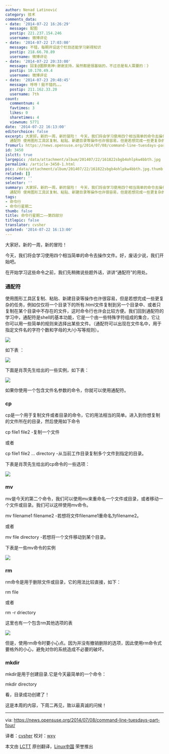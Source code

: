 ```yaml
---
author: Nenad Latinović
category: 技术
comments_data:
- date: '2014-07-22 16:26:29'
  message: 配图
  postip: 221.237.154.246
  username: 微博评论
- date: '2014-07-22 17:03:00'
  message: 不错，每期开设这个栏目还能学习新得知识
  postip: 218.66.70.89
  username: 微博评论
- date: '2014-07-22 20:33:00'
  message: 回复@圍脖男神:谢谢支持，虽然都是很基础的，不过总是有人需要的：》
  postip: 10.170.49.4
  username: 微博评论
- date: '2014-07-23 20:48:45'
  message: 呼呼！挺不错的。。。
  postip: 211.162.33.20
  username: 7th
count:
  commentnum: 4
  favtimes: 3
  likes: 0
  sharetimes: 4
  viewnum: 5771
date: '2014-07-22 16:13:00'
editorchoice: false
excerpt: 大家好。新的一周，新的冒险！ 今天，我们将会学习使用四个相当简单的命令去操作文件。好，废话少说，我们开始吧。 在开始学习这些命令之前，我们先稍微说些题外话，讲讲通配符的用处。
  通配符 使用图形工具区复制、粘贴、新建目录等操作也许很容易，但是若想完成一些更复杂的任务，例如仅仅将一个目录下的所有.html文件复制到另一个目录中、或者只复制在某个目录中不存在的文件，这时命令行也许会比较方便。我们回到通配符的学习中，通配符是shell的基本功能，它是一个由一些特殊字符组成的集合，它让你可以用一些简单的规则来选择出某些
fromurl: https://news.opensuse.org/2014/07/08/command-line-tuesdays-part-four/
id: 3450
islctt: true
largepic: /data/attachment/album/201407/22/161822sbgb4ohlpkw4bbth.jpg
permalink: /article-3450-1.html
pic: /data/attachment/album/201407/22/161822sbgb4ohlpkw4bbth.jpg.thumb.jpg
related: []
reviewer: ''
selector: ''
summary: 大家好。新的一周，新的冒险！ 今天，我们将会学习使用四个相当简单的命令去操作文件。好，废话少说，我们开始吧。 在开始学习这些命令之前，我们先稍微说些题外话，讲讲通配符的用处。
  通配符 使用图形工具区复制、粘贴、新建目录等操作也许很容易，但是若想完成一些更复杂的任务，例如仅仅将一个目录下的所有.html文件复制到另一个目录中、或者只复制在某个目录中不存在的文件，这时命令行也许会比较方便。我们回到通配符的学习中，通配符是shell的基本功能，它是一个由一些特殊字符组成的集合，它让你可以用一些简单的规则来选择出某些
tags:
- 命令行
- 命令行星期二
thumb: false
title: 命令行星期二——第四部分
titlepic: false
translator: cvsher
updated: '2014-07-22 16:13:00'
---
```


大家好。新的一周，新的冒险！


今天，我们将会学习使用四个相当简单的命令去操作文件。好，废话少说，我们开始吧。


在开始学习这些命令之前，我们先稍微说些题外话，讲讲“通配符”的用处。


### 通配符


使用图形工具区复制、粘贴、新建目录等操作也许很容易，但是若想完成一些更复杂的任务，例如仅仅将一个目录下的所有.html文件复制到另一个目录中、或者只复制在某个目录中不存在的文件，这时命令行也许会比较方便。我们回到通配符的学习中，通配符是shell的基本功能，它是一个由一些特殊字符组成的集合，它让你可以用一些简单的规则来选择出某些文件。（通配符可以出现在文件名中，用于指定文件名的字符个数和字母的大/小写等规则）。


![](/data/attachment/album/201407/22/161822sbgb4ohlpkw4bbth.jpg)


如下表 ：


![](/data/attachment/album/201407/22/161459unhlavnyxtgbmvgv.png)


下面是肖茨先生给出的一些实例，如下表：


![](/data/attachment/album/201407/22/161501neym9z7z8zkhyn15.png)


如果你使用一个包含文件名参数的命令，你就可以使用通配符。


### cp


cp是一个用于复制文件或者目录的命令，它的用法相当的简单。进入到你想复制的文件所在的目录，然后使用如下命令


cp file1 file2 -复制一个文件


或者


cp file1 file2 ... directory -从当前工作目录复制多个文件到指定的目录。


下表是肖茨先生给出的cp命令的一些选项：


![](/data/attachment/album/201407/22/161507xt9uj9ufj66jten6.png)


### mv


mv是今天的第二个命令，我们可以使用mv来重命名一个文件或目录，或者移动一个文件或目录。我们可以这样使用mv命令。


mv filename1 filename2 -若想将文件filename1重命名为filename2。


或者


mv file directory -若想将一个文件移动到某个目录。


下表是一些mv命令的实例


![](/data/attachment/album/201407/22/161510kvsjoy80ym83m0yn.png)


### rm


rm命令是用于删除文件或目录，它的用法比较直接，如下：


rm file


或者


rm -r driectory


这里也有一个包含rm其他选项的表


![](/data/attachment/album/201407/22/161512lgahr44c5xjc15tx.png)


但是，使用rm命令时要小心点。因为并没有撤销删除的选项，因此使用rm命令式要格外的小心，避免对你的系统造成不必要的破坏。


### mkdir


mkdir是用于创建目录.它是今天最简单的一个命令：


mkdir directory


看，目录成功创建了！


这是本周的内容，下周二再见，致以最真诚的问候！




---


via: <https://news.opensuse.org/2014/07/08/command-line-tuesdays-part-four/>


译者：[cvsher](https://github.com/cvsher) 校对：[wxy](https://github.com/wxy)


本文由 [LCTT](https://github.com/LCTT/TranslateProject) 原创翻译，[Linux中国](http://linux.cn/) 荣誉推出